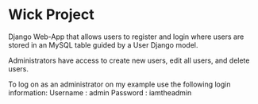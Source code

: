 # Wick Project

Django Web-App that allows users to register and login where users are stored in an MySQL table guided by a User Django model.

Administrators have access to create new users, edit all users, and delete users.

To log on as an administrator on my example use the following login information:
Username : admin 
Password : iamtheadmin
